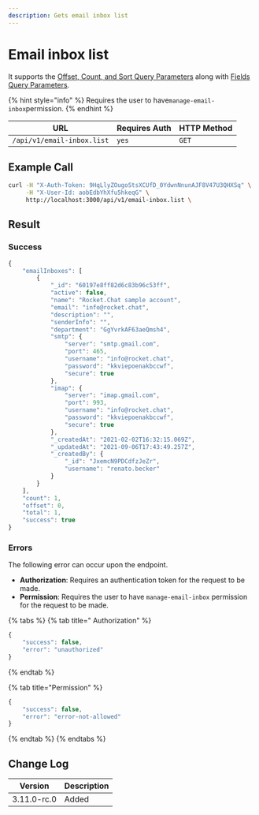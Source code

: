 ```yaml
---
description: Gets email inbox list
---
```


# Email inbox list

It supports the [Offset, Count, and Sort Query Parameters](../other-important-endpoints/offset-and-count-and-sort-info.md) along with [Fields Query Parameters](../other-important-endpoints/query-and-fields-info.md).

{% hint style="info" %}
Requires the user to have`manage-email-inbox`permission.
{% endhint %}

| URL                        | Requires Auth | HTTP Method |
| -------------------------- | ------------- | ----------- |
| `/api/v1/email-inbox.list` | `yes`         | `GET`       |

## Example Call

```bash
curl -H "X-Auth-Token: 9HqLlyZOugoStsXCUfD_0YdwnNnunAJF8V47U3QHXSq" \
     -H "X-User-Id: aobEdbYhXfu5hkeqG" \
     http://localhost:3000/api/v1/email-inbox.list \
```

## Result

### Success

```javascript
{
    "emailInboxes": [
        {
            "_id": "60197e8ff82d6c83b96c53ff",
            "active": false,
            "name": "Rocket.Chat sample account",
            "email": "info@rocket.chat",
            "description": "",
            "senderInfo": "",
            "department": "GgYvrkAF63aeQmsh4",
            "smtp": {
                "server": "smtp.gmail.com",
                "port": 465,
                "username": "info@rocket.chat",
                "password": "kkviepoenakbccwf",
                "secure": true
            },
            "imap": {
                "server": "imap.gmail.com",
                "port": 993,
                "username": "info@rocket.chat",
                "password": "kkviepoenakbccwf",
                "secure": true
            },
            "_createdAt": "2021-02-02T16:32:15.069Z",
            "_updatedAt": "2021-09-06T17:43:49.257Z",
            "_createdBy": {
                "_id": "JxemcN9PDCdfzJeZr",
                "username": "renato.becker"
            }
        }
    ],
    "count": 1,
    "offset": 0,
    "total": 1,
    "success": true
}
```

### Errors

The following error can occur upon the endpoint.

* **Authorization**: Requires an authentication token for the request to be made.
* **Permission**: Requires the user to have `manage-email-inbox` permission for the request to be made.

{% tabs %}
{% tab title=" Authorization" %}
```javascript
{
    "success": false,
    "error": "unauthorized"
}
```
{% endtab %}

{% tab title="Permission" %}
```javascript
{
    "success": false,
    "error": "error-not-allowed"
}
```
{% endtab %}
{% endtabs %}

## Change Log

| Version     | Description |
| ----------- | ----------- |
| 3.11.0-rc.0 | Added       |
